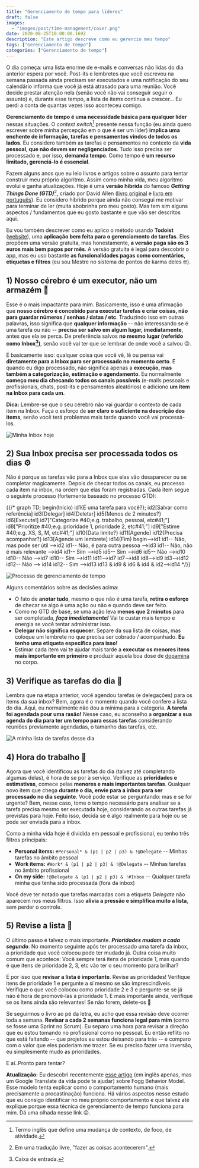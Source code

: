 ```yaml
---
title: "Gerenciamento de tempo para líderes"
draft: false
images:
  - "images/post/time-management/cover.png"
date: 2020-08-25T10:00:00.169Z
description: "Este artigo descreve como eu gerencio meu tempo"
tags: ["Gerenciamento de tempo"]
categories: ["Gerenciamento de tempo"]
---
```


O dia começa: uma lista enorme de e-mails e conversas não lidas do dia anterior espera por você. Post-its e lembretes que você escreveu na semana passada ainda precisam ser executados e uma notificação do seu calendário informa que você já está atrasado para uma reunião. Você decide prestar atenção nela (senão você não vai conseguir seguir o assunto) e, durante esse tempo, a lista de items continua a crescer... Eu perdi a conta de quantas vezes isso aconteceu comigo.

**Gerenciamento de tempo é uma necessidade básica para qualquer líder** nessas situações. O _context switch_[^1] presente nessa função (eu ainda quero escrever sobre minha percepção em o que é ser um líder) **implica uma enchente de informação, tarefas e pensamentos vindos de todos os lados**. Eu considero também as tarefas e pensamentos no contexto da **vida pessoal, que não devem ser negligenciados**. Tudo isso precisa ser processado e, por isso, **demanda tempo**. Como tempo é **um recurso limitado, gerenciá-lo é essencial**.

Fazem alguns anos que eu leio livros e artigos sobre o assunto para tentar construir meu próprio algoritmo. Assim como minha vida, meu algoritmo evolui e ganha atualizações. Hoje é uma **versão híbrida** do famoso **_Getting Things Done (GTD)_**[^2], criado por David Allen ([livro original](https://www.amazon.com/Getting-Things-Done-Stress-free-Productivity/dp/0349408947/ref=asc_df_0349408947/) e [livro em português](https://www.amazon.com.br/Arte-Fazer-Acontecer-David-Allen/dp/8543102812)). Eu considero híbrido porque ainda não consegui me motivar para terminar de ler (muita abobrinha pro meu gosto). Mas tem sim alguns aspectos / fundamentos que eu gosto bastante e que vão ser descritos aqui.

Eu vou também descrever como eu aplico o método usando **Todoist** ([website](https://www.todoist.com/)), uma **aplicação bem feita para o gerenciamento de tarefas**. Eles propõem uma versão gratuita, mas honestamente, **a versão paga são os 3 euros mais bem pagos por mês**. A versão gratuita é legal para descobrir o app, mas eu uso bastante **as funcionalidades pagas como comentários, etiquetas e filtros** (eu sou Mestre no sistema de pontos de karma deles :nerd_face:).

## 1) Nosso cérebro é um executor, não um armazém 🧠

Esse é o mais impactante para mim. Basicamente, isso é uma afirmação que **nosso cérebro é concebido para executar tarefas e criar coisas, não para guardar números / senhas / datas / etc**. Traduzindo isso em outras palavras, isso significa que **qualquer informação** -- não interessando se é uma tarefa ou não -- **precisa ser salvo em algum lugar, imediatamente**, antes que ela se perca. De preferência salvos **no mesmo lugar (referido como Inbox[^3])**, senão você vai ter que se lembrar de onde você a salvou :wink:.

É basicamente isso: qualquer coisa que você vê, lê ou pensa vai **diretamente para a Inbox para ser processado no momento certo**. E quando eu digo processado, não significa apenas a **execução, mas também a categorização, estimação e agendamento**. Eu normalmente **começo meu dia checando todos os canais possíveis** (e-mails pessoais e profissionais, chats, post-its e pensamentos aleatórios) e adiciono **um item na Inbox para cada um**.

**Dica:** Lembre-se que o seu cérebro não vai guardar o contexto de cada item na Inbox. Faça o esforço de **ser claro o suficiente na descrição dos items**, senão você terá problemas mais tarde quando você vai processá-los.

![Minha Inbox hoje](images/post/time-management/todoist-inbox-en.png "Minha Inbox hoje")

## 2) Sua Inbox precisa ser processada todos os dias ⚙️

Não é porque as tarefas vão para a Inbox que elas vão desaparecer ou se completar magicamente. Depois de checar todos os canais, eu processo cada item na inbox, na ordem que elas foram registradas. Cada item segue o seguinte processo (fortemente baseado no processo GTD):

{{/*
graph TD;
    begin(Início)
    id1{É uma tarefa para você?};
    id2[Salvar como referência]
    id3[Delegar]
    id4[Deletar]
    id5{Menos de 2 minutos?}
    id6[Execute!]
    id7["Categorize #40;e.g. trabalho, pessoal, etc#41;"]
    id8["Prioritize #40;e.g. prioridade 1, prioridade 2, etc#41;"]
    id9["Estime #40;e.g. XS, S, M, etc#41;"]
    id10{Data limite?}
    id11[Agende]
    id12{Precisa acompanhar?}
    id13[Agende um lembrete]
    id14(Fim)
    begin-->id1
    id1-- Não, mas pode ser útil -->id2
    id1-- Não, é para outra pessoa -->id3
    id1-- Não, não é mais relevante -->id4
    id1-- Sim -->id5
    id5-- Sim -->id6
    id5-- Não -->id10
    id10-- Não -->id7
    id10-- Sim -->id11
    id11-->id7
    id7-->id8
    id8-->id9
    id3-->id12
    id12-- Não --> id14
    id12-- Sim -->id13
    id13 & id9 & id6 & id4 & id2-->id14
*/}}

![Processo de gerenciamento de tempo](images/post/time-management/time-management-mermaid-pt.png "Meu processo de gerenciamento de tempo")

Alguns comentários sobre as decisões acima:

- O fato de **anotar tudo**, mesmo o que não é uma tarefa, **retira o esforço** de checar se algo é uma ação ou não e quando deve ser feito.
- Como no GTD de base, se uma ação leva **menos que 2 minutos** para ser completada, **_faça imediatamente!_** Vai te custar mais tempo e energia se você tentar administrar isso.
- **Delegar não significa esquecer**. Separe da sua lista de coisas, mas coloque um lembrete no que precisa ser cobrado / acompanhado. **Eu tenho uma etiqueta específica para isso!**
- Estimar cada item vai te ajudar mais tarde a **executar os menores itens mais importante em primeiro** e produzir aquela boa dose de [dopamina](https://pt.wikipedia.org/wiki/Dopamina) no corpo.

## 3) Verifique as tarefas do dia 📆

Lembra que na etapa anterior, você agendou tarefas (e delegações) para os items da sua inbox? Bem, agora é o momento quando você confere a lista do dia. Aqui, eu normalmente não dou a mínima para a categoria. **A tarefa foi agendada pour uma rasão!** Nesse caso, eu aconselho a **organizar a sua agenda do dia para ter um tempo para essas tarefas** considerando reuniões previamente agendadas, o tamanho das tarefas, etc.

![A minha lista de tarefas desse dia](images/post/time-management/todoist-today.png "A minha lista de tarefas desse dia")

## 4) Hora do trabalho 💪

Agora que você identificou as tarefas do dia (talvez até completando algumas delas), é hora de se por à serviço. Verifique as **prioridades e estimativas**, comece pelas **menores e mais importantes tarefas**. Qualquer novo item que chega **durante o dia, envie para a inbox para ser processado no dia seguinte**. Você pode estar se perguntando: mas e se for urgente? Bem, nesse caso, tome o tempo necessário para analisar se a tarefa precisa mesmo ser executada hoje, considerando as outras tarefas já previstas para hoje. Feito isso, decida se é algo realmente para hoje ou se pode ser enviada para a inbox.

Como a minha vida hoje é dividida em pessoal e profissional, eu tenho três filtros principais:

- **Personal items:** `#Personal* & (p1 | p2 | p3) & !@Delegate` -- Minhas tarefas no âmbito pessoal
- **Work items:** `#Work* & (p1 | p2 | p3) & !@Delegate` -- Minhas tarefas no âmbito profissional
- **On my side:** `!@Delegate & (p1 | p2 | p3) & !#Inbox` -- Qualquer tarefa minha que tenha sido processada (fora da inbox)

Você deve ter notado que tarefas marcadas com a etiqueta _Delegate_ não aparecem nos meus filtros. Isso **alivia a pressão e simplifica muito a lista**, sem perder o controle.

## 5) Revise a lista 🔎

O último passo é talvez o mais importante. **_Prioridades mudam a cada segundo_**. No momento seguinte após ter processado uma tarefa da inbox, a prioridade que você colocou pode ter mudado já. Outra coisa muito comum que acontece: Você sempre terá itens de prioridade 1, mas quando é que itens de prioridade 2, 3, etc vão ter o seu momento para brilhar?

É por isso que **revisar a lista é importante**. Revise as prioridades! Verifique itens de prioridade 1 e pergunte a sí mesmo se sâo imprescindíveis. Verifique o que você colocou como prioridade 2 e 3 e pergunte-se se já não é hora de promovê-las à prioridade 1. E mais importante ainda, verifique se os ítens ainda são relevantes! Se não forem, delete-os :see_no_evil:

Se seguirmos o livro ao pé da letra, eu acho que essa revisão deve ocorrer toda a semana. **Revisar a cada 2 semanas funciona legal para mim** (como se fosse uma Sprint no Scrum). Eu separo uma hora para revisar a direção que eu estou tomando no profissional como no pessoal. Eu então reflito no que está faltando -- que projetos eu estou deixando para trás -- e comparo com o valor que eles poderiam me trazer. Se eu preciso fazer uma inversão, eu simplesmente mudo as prioridades.

E aí..Pronto para tentar?

**Atualização:** Eu descobri recentemente [esse artigo](https://www.deprocrastination.co/blog/how-to-stop-procrastinating-by-using-the-fogg-behavior-model) (em inglês apenas, mas um Google Translate da vida pode te ajudar) sobre Fogg Behavior Model. Esse modelo tenta explicar como o comportamento humano (mais precisamente a procastinação) funciona. Há vários aspectos nesse estudo que eu consigo identificar no meu próprio comportamento e que talvez até explique porque essa técnica de gerenciamento de tempo funciona para mim. Dá uma olhada nesse link :wink:.

[^1]: Termo inglês que define uma mudança de contexto, de foco, de atividade.
[^2]: Em uma tradução livre, "fazer as coisas acontecerem".
[^3]: Caixa de entrada.

